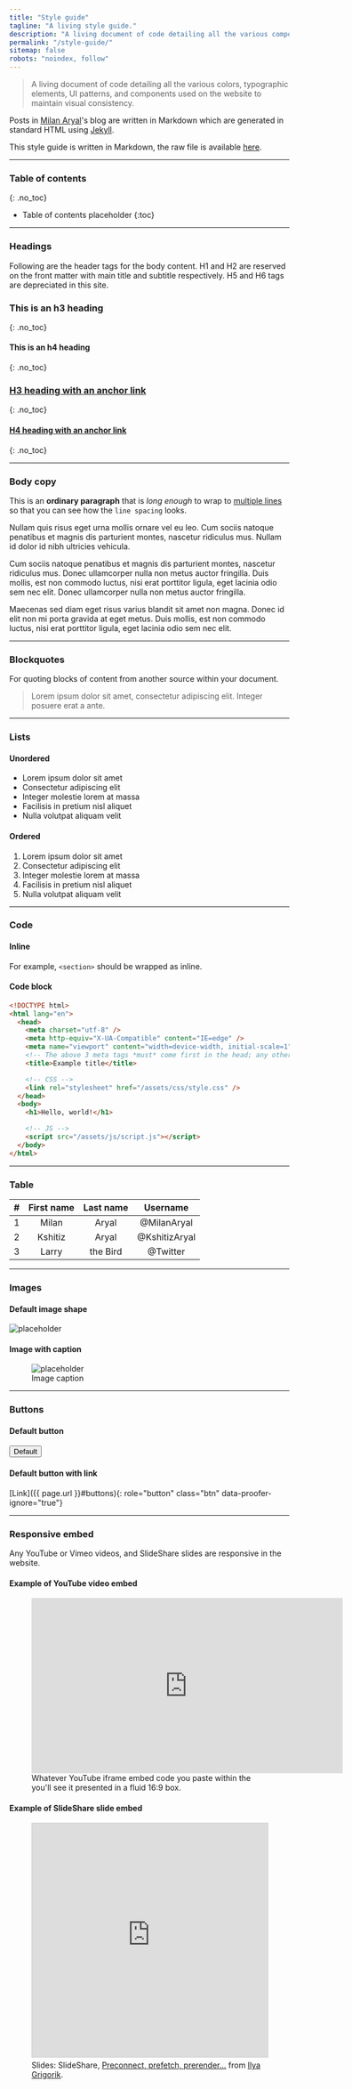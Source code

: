 ```yaml
---
title: "Style guide"
tagline: "A living style guide."
description: "A living document of code detailing all the various components used on the website to maintain visual consistency."
permalink: "/style-guide/"
sitemap: false
robots: "noindex, follow"
---
```


> A living document of code detailing all the various colors, typographic elements, UI patterns, and components used on the website to maintain visual consistency.

Posts in [Milan Aryal](https://milanaryal.com.np/)'s blog are written in Markdown which are generated in standard HTML using [Jekyll](https://jekyllrb.com/).

This style guide is written in Markdown, the raw file is available [here](https://raw.githubusercontent.com/MilanAryal/milanaryal.github.io/main/src/_pages/style-guide.md).

---

<!-- prettier-ignore-start -->

### Table of contents
{: .no_toc}

* Table of contents placeholder
{:toc}

<!-- prettier-ignore-end -->

---

### Headings

Following are the header tags for the body content. H1 and H2 are reserved on the front matter with main title and subtitle respectively. H5 and H6 tags are depreciated in this site.

<!-- prettier-ignore-start -->

### This is an h3 heading
{: .no_toc}

#### This is an h4 heading
{: .no_toc}

### [H3 heading with an anchor link](/style-guide/)
{: .no_toc}

#### [H4 heading with an anchor link](/style-guide/)
{: .no_toc}

<!-- prettier-ignore-end -->

---

### Body copy

This is an **ordinary paragraph** that is _long enough_ to wrap to [multiple lines](/style-guide/) so that you can see how the `line spacing` looks.

Nullam quis risus eget urna mollis ornare vel eu leo. Cum sociis natoque penatibus et magnis dis parturient montes, nascetur ridiculus mus. Nullam id dolor id nibh ultricies vehicula.

Cum sociis natoque penatibus et magnis dis parturient montes, nascetur ridiculus mus. Donec ullamcorper nulla non metus auctor fringilla. Duis mollis, est non commodo luctus, nisi erat porttitor ligula, eget lacinia odio sem nec elit. Donec ullamcorper nulla non metus auctor fringilla.

Maecenas sed diam eget risus varius blandit sit amet non magna. Donec id elit non mi porta gravida at eget metus. Duis mollis, est non commodo luctus, nisi erat porttitor ligula, eget lacinia odio sem nec elit.

---

### Blockquotes

For quoting blocks of content from another source within your document.

> Lorem ipsum dolor sit amet, consectetur adipiscing elit. Integer posuere erat a ante.

---

### Lists

#### Unordered

- Lorem ipsum dolor sit amet
- Consectetur adipiscing elit
- Integer molestie lorem at massa
- Facilisis in pretium nisl aliquet
- Nulla volutpat aliquam velit

#### Ordered

1. Lorem ipsum dolor sit amet
2. Consectetur adipiscing elit
3. Integer molestie lorem at massa
4. Facilisis in pretium nisl aliquet
5. Nulla volutpat aliquam velit

---

### Code

#### Inline

For example, `<section>` should be wrapped as inline.

#### Code block

```html
<!DOCTYPE html>
<html lang="en">
  <head>
    <meta charset="utf-8" />
    <meta http-equiv="X-UA-Compatible" content="IE=edge" />
    <meta name="viewport" content="width=device-width, initial-scale=1" />
    <!-- The above 3 meta tags *must* come first in the head; any other head content must come *after* these tags -->
    <title>Example title</title>

    <!-- CSS -->
    <link rel="stylesheet" href="/assets/css/style.css" />
  </head>
  <body>
    <h1>Hello, world!</h1>

    <!-- JS -->
    <script src="/assets/js/script.js"></script>
  </body>
</html>
```

---

### Table

| #   | First name | Last name |   Username    |
| :-- | :--------: | :-------: | :-----------: |
| 1   |   Milan    |   Aryal   |  @MilanAryal  |
| 2   |  Kshitiz   |   Aryal   | @KshitizAryal |
| 3   |   Larry    | the Bird  |   @Twitter    |

---

### Images

#### Default image shape

![placeholder](https://via.placeholder.com/800x400)

#### Image with caption

<figure>
  <img src="https://via.placeholder.com/800x400" alt="placeholder" />
  
  <figcaption>Image caption</figcaption>
</figure>

---

### Buttons

#### Default button

<button type="button" class="btn btn-outline-default">Default</button>

#### Default button with link

[Link]({{ page.url }}#buttons){: role="button" class="btn" data-proofer-ignore="true"}

---

### Responsive embed

Any YouTube or Vimeo videos, and SlideShare slides are responsive in the website.

#### Example of YouTube video embed

<figure>
  <!-- Copy & Pasted from YouTube -->
  <iframe width="560" height="315" src="https://www.youtube.com/embed/Y1xs_xPb46M?rel=0&amp;hd=1&amp;theme=light" frameborder="0" allowfullscreen="true"></iframe>
  
  <figcaption>Whatever YouTube iframe embed code you paste within the you'll see it presented in a fluid 16:9 box.</figcaption>
</figure>

#### Example of SlideShare slide embed

<figure>
  <iframe src="https://www.slideshare.net/slideshow/embed_code/45418162" width="510" height="420" frameborder="0" marginwidth="0" marginheight="0" scrolling="no" style="border:1px solid #CCC; border-width:1px; margin-bottom:5px; max-width: 100%;" allowfullscreen="true"></iframe>

  <figcaption>Slides: SlideShare, <a href="https://docs.google.com/presentation/d/18zlAdKAxnc51y_kj-6sWLmnjl6TLnaru_WH0LJTjP-o/present?slide=id.p19" rel="nofollow">Preconnect, prefetch, prerender...</a> from <a href="https://twitter.com/igrigorik" rel="nofollow">Ilya Grigorik</a>.</figcaption>
</figure>
